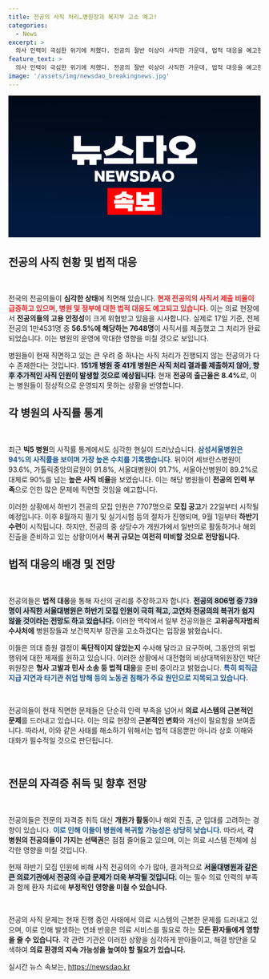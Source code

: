```yaml
---
title: 전공의 사직 처리…병원장과 복지부 고소 예고!
categories:
  - News
excerpt: >
  의사 인력이 극심한 위기에 처했다. 전공의 절반 이상이 사직한 가운데, 법적 대응을 예고한 전공의들의 강력한 반발이 시작됐다. 빅6 병원장과 복지부 장관을 고소하는 등 의대 증원 문제를 둘러싼 긴장이 고조되고 있다. 클릭하여 상세한 현황을 알아보세요!
feature_text: >
  의사 인력이 극심한 위기에 처했다. 전공의 절반 이상이 사직한 가운데, 법적 대응을 예고한 전공의들의 강력한 반발이 시작됐다. 빅6 병원장과 복지부 장관을 고소하는 등 의대 증원 문제를 둘러싼 긴장이 고조되고 있다. 클릭하여 상세한 현황을 알아보세요!
image: '/assets/img/newsdao_breakingnews.jpg'
---
```


<p><img src="/assets/img/newsdao_breakingnews.jpg" alt="ranknews 속보" /></p>

<h2 data-ke-size="size26">전공의 사직 현황 및 법적 대응</h2>

<p data-ke-size="size16">&nbsp;</p>

<p>전국의 전공의들이 <strong>심각한 상태</strong>에 직면해 있습니다. <b><span style="color: #ee2323;">현재 전공의의 사직서 제출 비율이 급증하고 있으며, 병원 및 정부에 대한 법적 대응도 예고되고 있습니다.</span></b> 이는 의료 현장에서 <strong>전공의들의 고용 안정성</strong>이 크게 위협받고 있음을 시사합니다. 실제로 17일 기준, 전체 전공의 1만4531명 중 <strong>56.5%에 해당하는 7648명</strong>이 사직서를 제출했고 그 처리가 완료되었습니다. 이는 병원의 운영에 막대한 영향을 미칠 것으로 보입니다.</p>

<p>병원들이 현재 직면하고 있는 큰 우려 중 하나는 사직 처리가 진행되지 않는 전공의가 다수 존재한다는 것입니다. <b><span style="background-color: #21538527;">151개 병원 중 41개 병원은 사직 처리 결과를 제출하지 않아, 향후 추가적인 사직 인원이 발생할 것으로 예상됩니다.</span></b> 현재 <strong>전공의 출근율은 8.4%</strong>로, 이는 병원들이 정상적으로 운영되지 못하는 상황을 반영합니다. </p>

<h2 data-ke-size="size26">각 병원의 사직률 통계</h2>

<p data-ke-size="size16">&nbsp;</p>

<p>최근 <strong>빅5 병원</strong>의 사직률 통계에서도 심각한 현실이 드러났습니다. <b><span style="color: #1a5490;">삼성서울병원은 94%의 사직률을 보이며 가장 높은 수치를 기록했습니다.</span></b> 뒤이어 세브란스병원이 93.6%, 가톨릭중앙의료원이 91.8%, 서울대병원이 91.7%, 서울아산병원이 89.2%로 대체로 90%를 넘는 <strong>높은 사직 비율</strong>을 보였습니다. 이는 해당 병원들이 <strong>전공의 인력 부족</strong>으로 인한 많은 문제에 직면할 것임을 예고합니다.</p>

<p>이러한 상황에서 하반기 전공의 모집 인원은 7707명으로 <strong>모집 공고</strong>가 22일부터 시작될 예정입니다. 이후 8월까지 필기 및 실기시험 등의 절차가 진행되며, 9월 1일부터 <strong>하반기 수련</strong>이 시작됩니다. 하지만, 전공의 중 상당수가 개원가에서 일반의로 활동하거나 해외 진출을 준비하고 있는 상황이어서 <strong>복귀 규모는 여전히 미비할 것으로 전망됩니다.</strong></p>

<h2 data-ke-size="size26">법적 대응의 배경 및 전망</h2>

<p data-ke-size="size16">&nbsp;</p>

<p>전공의들은 <strong>법적 대응</strong>을 통해 자신의 권리를 주장하고자 합니다. <b><span style="background-color: #21538527;">전공의 806명 중 739명이 사직한 서울대병원은 하반기 모집 인원이 극히 적고, 고연차 전공의의 복귀가 쉽지 않을 것이라는 전망도 하고 있습니다.</span></b> 이러한 맥락에서 일부 전공의들은 <strong>고위공직자범죄수사처에</strong> 병원장들과 보건복지부 장관을 고소하겠다는 입장을 밝혔습니다. </p>

<p>이들은 의대 증원 결정이 <strong>독단적이지 않았는지</strong> 수사해 달라고 요구하며, 그동안의 위법 행위에 대한 제재를 원하고 있습니다. 이러한 상황에서 대전협의 비상대책위원장인 박단 위원장은 <strong>형사 고발과 민사 소송 등 법적 대응</strong>을 준비 중이라고 밝혔습니다. <b><span style="color: #1a5490;">특히 퇴직금 지급 지연과 타기관 취업 방해 등의 노동권 침해가 주요 원인으로 지목되고 있습니다.</span></b></p>

<p data-ke-size="size16">&nbsp;</p>

<p>전공의들이 현재 직면한 문제들은 단순히 인력 부족을 넘어서 <strong>의료 시스템의 근본적인 문제</strong>를 드러내고 있습니다. 이는 의료 현장의 <strong>근본적인 변화</strong>와 개선이 필요함을 보여줍니다. 따라서, 이와 같은 사태를 해소하기 위해서는 법적 대응뿐만 아니라 상호 이해와 대화가 필수적일 것으로 판단됩니다. </p>

<p data-ke-size="size16">&nbsp;</p>

<h2 data-ke-size="size26">전문의 자격증 취득 및 향후 전망</h2>

<p data-ke-size="size16">&nbsp;</p>

<p>전공의들은 전문의 자격증 취득 대신 <strong>개원가 활동</strong>이나 해외 진출, 군 입대를 고려하는 경향이 있습니다. <b><span style="color: #1a5490;">이로 인해 이들이 병원에 복귀할 가능성은 상당히 낮습니다.</span></b> 따라서, <strong>각 병원의 전공의들이 가지는 선택권</strong>은 점점 줄어들고 있으며, 이는 의료 시스템 전체에 심각한 영향을 미칠 것입니다. </p>

<p>현재 하반기 모집 인원에 비해 사직 전공의의 수가 많아, 결과적으로 <b><span style="background-color: #21538527;">서울대병원과 같은 큰 의료기관에서 전공의 수급 문제가 더욱 부각될 것입니다.</span></b> 이는 필수 의료 인력의 부족과 함께 환자 치료에 <strong>부정적인 영향을 미칠 수 있습니다.</strong></p>

<p data-ke-size="size16">&nbsp;</p>

<p>전공의 사직 문제는 현재 진행 중인 사태에서 의료 시스템의 근본한 문제를 드러내고 있으며, 이로 인해 발생하는 연쇄 반응은 의료 서비스를 필요로 하는 <strong>모든 환자들에게 영향을 줄 수 있습니다.</strong> 각 관련 기관은 이러한 상황을 심각하게 받아들이고, 해결 방안을 모색하여 <strong>의료 환경의 지속 가능성을 높여야 할 필요가 있습니다.</strong></p>
실시간 뉴스 속보는, <a href="https://newsdao.kr" rel="dofollow">https://newsdao.kr</a>


